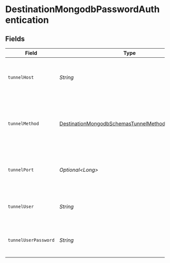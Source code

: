 # DestinationMongodbPasswordAuthentication


## Fields

| Field                                                                                                                         | Type                                                                                                                          | Required                                                                                                                      | Description                                                                                                                   | Example                                                                                                                       |
| ----------------------------------------------------------------------------------------------------------------------------- | ----------------------------------------------------------------------------------------------------------------------------- | ----------------------------------------------------------------------------------------------------------------------------- | ----------------------------------------------------------------------------------------------------------------------------- | ----------------------------------------------------------------------------------------------------------------------------- |
| `tunnelHost`                                                                                                                  | *String*                                                                                                                      | :heavy_check_mark:                                                                                                            | Hostname of the jump server host that allows inbound ssh tunnel.                                                              |                                                                                                                               |
| `tunnelMethod`                                                                                                                | [DestinationMongodbSchemasTunnelMethodTunnelMethod](../../models/shared/DestinationMongodbSchemasTunnelMethodTunnelMethod.md) | :heavy_check_mark:                                                                                                            | Connect through a jump server tunnel host using username and password authentication                                          |                                                                                                                               |
| `tunnelPort`                                                                                                                  | *Optional\<Long>*                                                                                                             | :heavy_minus_sign:                                                                                                            | Port on the proxy/jump server that accepts inbound ssh connections.                                                           | 22                                                                                                                            |
| `tunnelUser`                                                                                                                  | *String*                                                                                                                      | :heavy_check_mark:                                                                                                            | OS-level username for logging into the jump server host                                                                       |                                                                                                                               |
| `tunnelUserPassword`                                                                                                          | *String*                                                                                                                      | :heavy_check_mark:                                                                                                            | OS-level password for logging into the jump server host                                                                       |                                                                                                                               |